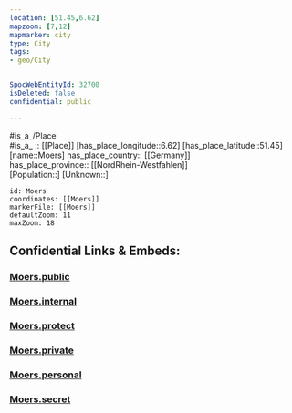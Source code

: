 ```yaml
---
location: [51.45,6.62] 
mapzoom: [7,12] 
mapmarker: city 
type: City
tags:
- geo/City


SpocWebEntityId: 32700
isDeleted: false
confidential: public

---
```

#is_a_/Place  
#is_a_ :: [[Place]] 
[has_place_longitude::6.62] 
[has_place_latitude::51.45] 
[name::Moers] 
has_place_country:: [[Germany]]  
has_place_province:: [[NordRhein-Westfahlen]]  
[Population::] 
[Unknown::] 


```leaflet
id: Moers
coordinates: [[Moers]] 
markerFile: [[Moers]] 
defaultZoom: 11 
maxZoom: 18
```


## Confidential Links & Embeds: 

### [Moers.public](/_public/\Earth\Continent\Europe\Europe~Central\Germany\Germany~West\Nordrhein-Westfalen\counties~NW\Wesel\cities~WeselMoers.public.md) 

### [Moers.internal](/_internal/\Earth\Continent\Europe\Europe~Central\Germany\Germany~West\Nordrhein-Westfalen\counties~NW\Wesel\cities~WeselMoers.internal.md) 

### [Moers.protect](/_protect/\Earth\Continent\Europe\Europe~Central\Germany\Germany~West\Nordrhein-Westfalen\counties~NW\Wesel\cities~WeselMoers.protect.md) 

### [Moers.private](/_private/\Earth\Continent\Europe\Europe~Central\Germany\Germany~West\Nordrhein-Westfalen\counties~NW\Wesel\cities~WeselMoers.private.md) 

### [Moers.personal](/_personal/\Earth\Continent\Europe\Europe~Central\Germany\Germany~West\Nordrhein-Westfalen\counties~NW\Wesel\cities~WeselMoers.personal.md) 

### [Moers.secret](/_secret/\Earth\Continent\Europe\Europe~Central\Germany\Germany~West\Nordrhein-Westfalen\counties~NW\Wesel\cities~WeselMoers.secret.md)

